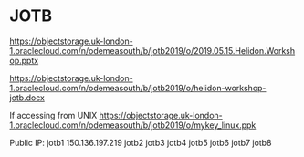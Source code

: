 # JOTB
https://objectstorage.uk-london-1.oraclecloud.com/n/odemeasouth/b/jotb2019/o/2019.05.15.Helidon.Workshop.pptx

https://objectstorage.uk-london-1.oraclecloud.com/n/odemeasouth/b/jotb2019/o/helidon-workshop-jotb.docx

If accessing from UNIX
https://objectstorage.uk-london-1.oraclecloud.com/n/odemeasouth/b/jotb2019/o/mykey_linux.ppk

Public IP:
jotb1 150.136.197.219
jotb2 
jotb3
jotb4
jotb5
jotb6
jotb7
jotb8
